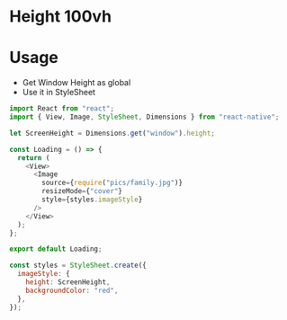 # Height 100vh

# Usage
- Get Window Height as global
- Use it in StyleSheet

```js
import React from "react";
import { View, Image, StyleSheet, Dimensions } from "react-native";

let ScreenHeight = Dimensions.get("window").height;

const Loading = () => {
  return (
    <View>
      <Image
        source={require("pics/family.jpg")}
        resizeMode={"cover"}
        style={styles.imageStyle}
      />
    </View>
  );
};

export default Loading;

const styles = StyleSheet.create({
  imageStyle: {
    height: ScreenHeight,
    backgroundColor: "red",
  },
});
```
